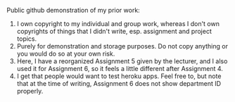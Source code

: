 Public github demonstration of my prior work:

1. I own copyright to my individual and group work, whereas I don't own copyrights of things that I didn't write, esp. assignment and project topics.
2. Purely for demonstration and storage purposes. Do not copy anything or you would do so at your own risk.
3. Here, I have a reorganized Assignment 5 given by the lecturer, and I also used it for Assignment 6, so it feels a little different after Assignment 4.
4. I get that people would want to test heroku apps. Feel free to, but note that at the time of writing, Assignment 6 does not show department ID properly.
